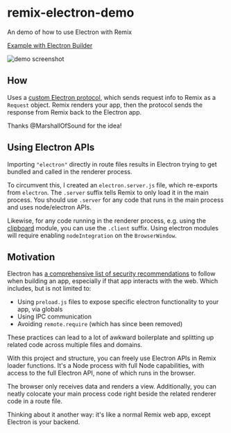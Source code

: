 # remix-electron-demo

An demo of how to use Electron with Remix

[Example with Electron Builder](https://github.com/itsMapleLeaf/remix-electron/tree/with-electron-builder)

![demo screenshot](./screenshot.png)

## How

Uses a [custom Electron protocol](https://www.electronjs.org/docs/latest/api/protocol), which sends request info to Remix as a `Request` object. Remix renders your app, then the protocol sends the response from Remix back to the Electron app.

Thanks @MarshallOfSound for the idea!

## Using Electron APIs

Importing `"electron"` directly in route files results in Electron trying to get bundled and called in the renderer process.

To circumvent this, I created an `electron.server.js` file, which re-exports from `electron`. The `.server` suffix tells Remix to only load it in the main process. You should use `.server` for any code that runs in the main process and uses node/electron APIs.

Likewise, for any code running in the renderer process, e.g. using the [clipboard](https://www.electronjs.org/docs/latest/api/clipboard) module, you can use the `.client` suffix. Using electron modules will require enabling `nodeIntegration` on the `BrowserWindow`.

## Motivation

Electron has [a comprehensive list of security recommendations](https://www.electronjs.org/docs/latest/tutorial/security) to follow when building an app, especially if that app interacts with the web. Which includes, but is not limited to:

- Using `preload.js` files to expose specific electron functionality to your app, via globals
- Using IPC communication
- Avoiding `remote.require` (which has since been removed)

These practices can lead to a lot of awkward boilerplate and splitting up related code across multiple files and domains.

With this project and structure, you can freely use Electron APIs in Remix loader functions. It's a Node process with full Node capabilities, with access to the full Electron API, none of which runs in the browser.

The browser only receives data and renders a view. Additionally, you can neatly colocate your main process code right beside the related renderer code in a route file.

Thinking about it another way: it's like a normal Remix web app, except Electron is your backend.
